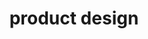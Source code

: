 ---
title: "product design"
id: tag.id
permalink: "/tags/product%20design"
videos: [721,722,853,895,1142,1761,1770,2488]
---